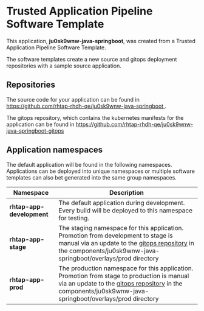 # Trusted Application Pipeline Software Template

This application, **ju0sk9wnw-java-springboot**, was created from a Trusted Application Pipeline Software Template.

The software templates create a new source and gitops deployment repositories with a sample source application. 

## Repositories

The source code for your application can be found in [https://github.com/rhtap-rhdh-qe/ju0sk9wnw-java-springboot ](https://github.com/rhtap-rhdh-qe/ju0sk9wnw-java-springboot ).
 
The gitops repository, which contains the kubernetes manifests for the application can be found in 
[https://github.com/rhtap-rhdh-qe/ju0sk9wnw-java-springboot-gitops ](https://github.com/rhtap-rhdh-qe/ju0sk9wnw-java-springboot-gitops ) 

## Application namespaces 

The default application will be found in the following namespaces. Applications can be deployed into unique namespaces or multiple software templates can also bet generated into the same group namespaces.  

|  Namespace   |  Description   |  
| -------- | -------- |   
| **rhtap-app-development** | The default application during development. Every build will be deployed to this namespace for testing. | 
| **rhtap-app-stage** | The staging namespace for this application. Promotion from development to stage is manual via an update to the [gitops repository](https://github.com/rhtap-rhdh-qe/ju0sk9wnw-java-springboot-gitops ) in the components/ju0sk9wnw-java-springboot/overlays/prod directory |  
| **rhtap-app-prod** | The production namespace for this application. Promotion from stage to production is manual via an update to the [gitops repository](https://github.com/rhtap-rhdh-qe/ju0sk9wnw-java-springboot-gitops ) in the components/ju0sk9wnw-java-springboot/overlays/prod directory | 